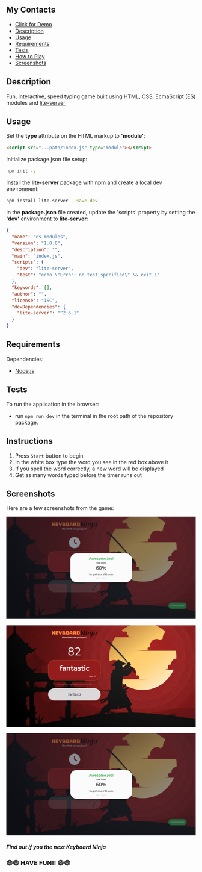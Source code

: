 ## My Contacts
 
- [Click for Demo](https://moorebarrett-jodiann.github.io/keyboard-ninja/)
- [Description](#description)
- [Usage](#usage)
- [Requirements](#requirements)
- [Tests](#tests)
- [How to Play](#instructions)
- [Screenshots](#screenshots)

## Description

Fun, interactive, speed typing game built using HTML, CSS, EcmaScript (ES) modules and [lite-server](https://www.npmjs.com/package/light-server)

## Usage

Set the **type** attribute on the HTML markup to **'module'**:

```html
<script src="...path/index.js" type="module"></script>
```

Initialize package.json file setup:

```sh
npm init -y
```

Install the **lite-server** package with [npm](https://www.npmjs.org/) and create a local dev environment:

```sh
npm install lite-server --save-dev
```

In the **package.json** file created, update the 'scripts' property by setting the **'dev'** environment to **lite-server**:

```json
{
  "name": "es-modules",
  "version": "1.0.0",
  "description": "",
  "main": "index.js",
  "scripts": {
    "dev": "lite-server",
    "test": "echo \"Error: no test specified\" && exit 1"
  },
  "keywords": [],
  "author": "",
  "license": "ISC",
  "devDependencies": {
    "lite-server": "^2.6.1"
  }
}
```

## Requirements

Dependencies:
- [Node.js](https://nodejs.org/)

## Tests

To run the application in the browser:

- run `npm run dev` in the terminal in the root path of the repository package.

## Instructions

1. Press ```Start``` button to begin
2. In the white box type the word you see in the red box above it
3. If you spell the word correctly, a new word will be displayed
4. Get as many words typed before the timer runs out

## Screenshots

Here are a few screenshots from the game:

![Splash Screen](./src/images/game-screenshots/scoreboard.png?raw=true "Game Splash Screen")

![Game](./src/images/game-screenshots/game-in-progress-with-timer-countdown.png?raw=true "Game in Progress")

![Game](./src/images/game-screenshots/scoreboard.png?raw=true "Game in Progress")


##### Find out if you the next Keyboard Ninja ####
### 😄😄 HAVE FUN!! 😄😄 ###